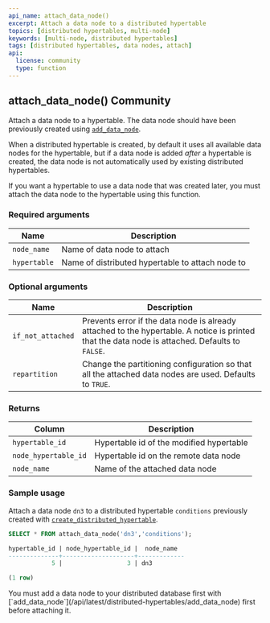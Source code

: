 ```yaml
---
api_name: attach_data_node()
excerpt: Attach a data node to a distributed hypertable
topics: [distributed hypertables, multi-node]
keywords: [multi-node, distributed hypertables]
tags: [distributed hypertables, data nodes, attach]
api:
  license: community
  type: function
---
```


## attach_data_node() <tag type="community">Community</tag>

Attach a data node to a hypertable. The data node should have been
previously created using [`add_data_node`][add_data_node].

When a distributed hypertable is created, by default it uses all
available data nodes for the hypertable, but if a data node is added
*after* a hypertable is created, the data node is not automatically
used by existing distributed hypertables.

If you want a hypertable to use a data node that was created later,
you must attach the data node to the hypertable using this
function.

### Required arguments

| Name              | Description                                   |
|-------------------|-----------------------------------------------|
| `node_name`       | Name of data node to attach             |
| `hypertable`      | Name of distributed hypertable to attach node to          |

### Optional arguments

| Name              | Description                                   |
|-------------------|-----------------------------------------------|
| `if_not_attached` | Prevents error if the data node is already attached to the hypertable. A notice is printed that the data node is attached. Defaults to `FALSE`. |
| `repartition`     | Change the partitioning configuration so that all the attached data nodes are used. Defaults to `TRUE`. |

### Returns

| Column               | Description                              |
|-------------------|-----------------------------------------------|
| `hypertable_id`      | Hypertable id of the modified hypertable |
| `node_hypertable_id` | Hypertable id on the remote data node    |
| `node_name`          | Name of the attached data node     |

### Sample usage

Attach a data node `dn3` to a distributed hypertable `conditions`
previously created with
[`create_distributed_hypertable`][create_distributed_hypertable].

```sql
SELECT * FROM attach_data_node('dn3','conditions');

hypertable_id | node_hypertable_id |  node_name
--------------+--------------------+-------------
            5 |                  3 | dn3

(1 row)
```

<highlight type="tip">
 You must add a data node to your distributed database first
with [`add_data_node`](/api/latest/distributed-hypertables/add_data_node) first before attaching it.
</highlight>

[add_data_node]: /api/:currentVersion:/distributed-hypertables/add_data_node/
[create_distributed_hypertable]: /api/:currentVersion:/distributed-hypertables/create_distributed_hypertable/
